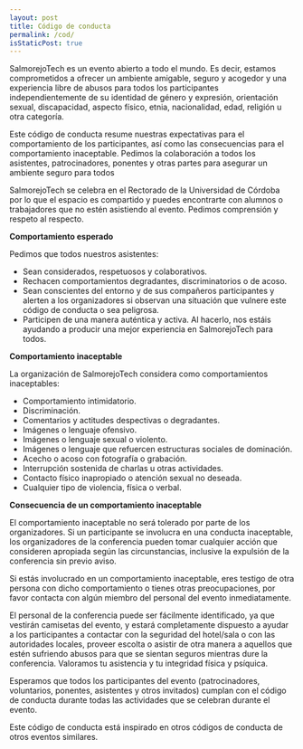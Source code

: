 ```yaml
---
layout: post
title: Código de conducta
permalink: /cod/
isStaticPost: true
---
```



SalmorejoTech es un evento abierto a todo el mundo. Es decir, estamos comprometidos a ofrecer un ambiente amigable, seguro y acogedor y una experiencia libre de abusos para todos los participantes independientemente de su identidad de género y expresión, orientación sexual, discapacidad, aspecto físico, etnia, nacionalidad, edad, religión u otra categoría.

Este código de conducta resume nuestras expectativas para el comportamiento de los participantes, así como las consecuencias para el comportamiento inaceptable. Pedimos la colaboración a todos los asistentes, patrocinadores, ponentes y otras partes para asegurar un ambiente seguro para todos

SalmorejoTech se celebra en el Rectorado de la Universidad de Córdoba por lo que el espacio es compartido y puedes encontrarte con alumnos o trabajadores que no estén asistiendo al evento. Pedimos comprensión y respeto al respecto.


__Comportamiento esperado__

 Pedimos que todos nuestros asistentes:

- Sean considerados, respetuosos y colaborativos.
- Rechacen comportamientos degradantes, discriminatorios o de acoso.
- Sean conscientes del entorno y de sus compañeros participantes y alerten a los organizadores si observan una situación que vulnere este código de conducta o sea peligrosa.
- Participen de una manera auténtica y activa. Al hacerlo, nos estáis ayudando a producir una mejor experiencia en SalmorejoTech para todos.


__Comportamiento inaceptable__

La organización de SalmorejoTech considera como comportamientos inaceptables:

- Comportamiento intimidatorio.
- Discriminación.
- Comentarios y actitudes despectivas o degradantes.
- Imágenes o lenguaje ofensivo.
- Imágenes o lenguaje sexual o violento.
- Imágenes o lenguaje que refuercen estructuras sociales de dominación.
- Acecho o acoso con fotografía o grabación.
- Interrupción sostenida de charlas u otras actividades.
- Contacto físico inapropiado o atención sexual no deseada.
- Cualquier tipo de violencia, física o verbal.


__Consecuencia de un comportamiento inaceptable__

El comportamiento inaceptable no será tolerado por parte de los organizadores. Si un participante se involucra en una conducta inaceptable, los organizadores de la conferencia pueden tomar cualquier acción que consideren apropiada según las circunstancias, inclusive la expulsión de la conferencia sin previo aviso.

Si estás involucrado en un comportamiento inaceptable, eres testigo de otra persona con dicho comportamiento o tienes otras preocupaciones, por favor contacta con algún miembro del personal del evento inmediatamente.

El personal de la conferencia puede ser fácilmente identificado, ya que vestirán camisetas del evento, y estará completamente dispuesto a ayudar a los participantes a contactar con la seguridad del hotel/sala o con las autoridades locales, proveer escolta o asistir de otra manera a aquellos que estén sufriendo abusos para que se sientan seguros mientras dure la conferencia. Valoramos tu asistencia y tu integridad física y psíquica.

Esperamos que todos los participantes del evento (patrocinadores, voluntarios, ponentes, asistentes y otros invitados) cumplan con el código de conducta durante todas las actividades que se celebran durante el evento.

Este código de conducta está inspirado en otros códigos de conducta de otros eventos similares.

<img class="img-responsive feature-image" src="{{ site.baseurl }}/img/posts/cod.jpg" style="display:none">